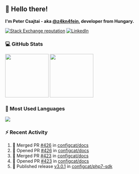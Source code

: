 ## 👋 Hello there!

**I'm Peter Csajtai - aka [@z4kn4fein](https://github.com/z4kn4fein), developer from Hungary.**

[![Stack Exchange reputation](https://img.shields.io/stackexchange/stackoverflow/r/8700582?color=orange&label=reputation&logo=stackoverflow&style=for-the-badge)](https://stackoverflow.com/users/8700582)
[![LinkedIn](https://img.shields.io/badge/linkedin-%230077B5.svg?style=for-the-badge&logo=linkedin&logoColor=white)](https://www.linkedin.com/in/csajtai-p%C3%A9ter-45395341/)

### 💻 GitHub Stats

<div>
  <img height="140px" src="https://github-readme-stats-pcsajtai.vercel.app/api?username=z4kn4fein&show_icons=true&hide_border=true&count_private=true&custom_title=Stats&theme=dracula&line_height=24&hide_title=true">
  <img height="140px" src="https://streak-stats.demolab.com?user=z4kn4fein&theme=dracula&hide_border=true">
  
</div>

### :toolbox: Most Used Languages

<img src="https://github-readme-stats-pcsajtai.vercel.app/api/top-langs/?username=z4kn4fein&theme=dracula&hide_border=true&layout=compact&langs_count=8&hide_title=true">

### :zap: Recent Activity

<!--START_SECTION:activity-->
1. 🎉 Merged PR [#426](https://github.com/configcat/docs/pull/426) in [configcat/docs](https://github.com/configcat/docs)
2. 💪 Opened PR [#426](https://github.com/configcat/docs/pull/426) in [configcat/docs](https://github.com/configcat/docs)
3. 🎉 Merged PR [#423](https://github.com/configcat/docs/pull/423) in [configcat/docs](https://github.com/configcat/docs)
4. 💪 Opened PR [#423](https://github.com/configcat/docs/pull/423) in [configcat/docs](https://github.com/configcat/docs)
5. 🚀 Published release [v3.0.1](https://github.com/configcat/php7-sdk/releases/tag/v3.0.1) in [configcat/php7-sdk](https://github.com/configcat/php7-sdk)
<!--END_SECTION:activity-->
